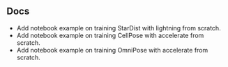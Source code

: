 ## Docs
- Add notebook example on training StarDist with lightning from scratch.
- Add notebook example on training CellPose with accelerate from scratch.
- Add notebook example on training OmniPose with accelerate from scratch.
